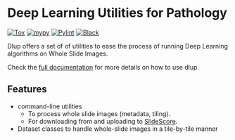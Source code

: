 # Deep Learning Utilities for Pathology
[![Tox](https://github.com/NKI-AI/dlup/actions/workflows/tox.yml/badge.svg)](https://github.com/NKI-AI/dlup/actions/workflows/tox.yml)
[![mypy](https://github.com/NKI-AI/dlup/actions/workflows/mypy.yml/badge.svg)](https://github.com/NKI-AI/dlup/actions/workflows/mypy.yml)
[![Pylint](https://github.com/NKI-AI/dlup/actions/workflows/pylint.yml/badge.svg)](https://github.com/NKI-AI/dlup/actions/workflows/pylint.yml)
[![Black](https://github.com/NKI-AI/dlup/actions/workflows/black.yml/badge.svg)](https://github.com/NKI-AI/dlup/actions/workflows/black.yml)

Dlup offers a set of of utilities to ease the process of running Deep Learning algorithms on
Whole Slide Images.

Check the [full documentation](https://docs.aiforoncology.nl/dlup) for more details on how to use dlup.

## Features
- command-line utilities
  * To process whole slide images (metadata, tiling).
  * For downloading from and uploading to [SlideScore](https://slidescore.com).
- Dataset classes to handle whole-slide images in a tile-by-tile manner
